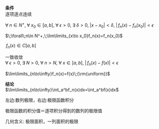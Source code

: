 **条件**  
逐项逐点连续  
  
$\forall\;n\in N^+,\;\forall\;x_0\in[a,b],\;\forall\;\epsilon>0,\;\exists\;\delta>0,\;|x-x_0|<\delta,\;|\,f_n(x)-f_n(x_0)|<\epsilon$  
  
$\;\forall\;n\in N^+,\;\lim\limits_{x\to x_0}f_n(x)=f_n(x_0)$  
  
$\,f_n(x)\in C[a,b]$  
  
一致收敛  
$\forall\;\epsilon>0,\;\exists\;N>0,\;\forall\;n>N,\;\forall\;x\in[a,b],\;|\,f_n(x)-f(x)|<\epsilon$  
  
$\lim\limits_{n\to\infty}f_n(x)=f(x)\;(\rm{uniform})$  
  
**结论**  
$\lim\limits_{n\to\infty}\int_a^bf_n(x)dx=\int_a^bf(x)dx$  
  
左边:数列极限，右边:极限函数积分  
  
极限函数的积分值＝逐项积分得到的数列的极限值  
  
几何含义: 极限面积，一列面积的极限  
